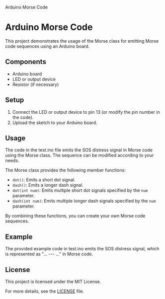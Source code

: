  Arduino Morse Code

Arduino Morse Code
==================

This project demonstrates the usage of the Morse class for emitting Morse code sequences using an Arduino board.

Components
----------

*   Arduino board
*   LED or output device
*   Resistor (if necessary)

Setup
-----

1.  Connect the LED or output device to pin 13 (or modify the pin number in the code).
2.  Upload the sketch to your Arduino board.

Usage
-----

The code in the test.ino file emits the SOS distress signal in Morse code using the Morse class. The sequence can be modified according to your needs.

The Morse class provides the following member functions:

*   `dot()`: Emits a short dot signal.
*   `dash()`: Emits a longer dash signal.
*   `dot(int num)`: Emits multiple short dot signals specified by the `num` parameter.
*   `dash(int num)`: Emits multiple longer dash signals specified by the `num` parameter.

By combining these functions, you can create your own Morse code sequences.

Example
-------

The provided example code in test.ino emits the SOS distress signal, which is represented as "... --- ..." in Morse code.

License
-------

This project is licensed under the MIT License.

For more details, see the [LICENSE](LICENSE) file.
